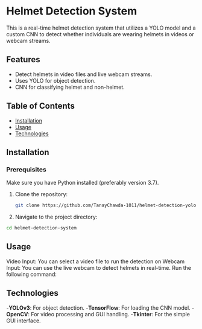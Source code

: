 # Helmet Detection System

This is a real-time helmet detection system that utilizes a YOLO model and a custom CNN to detect whether individuals are wearing helmets in videos or webcam streams.

## Features
- Detect helmets in video files and live webcam streams.
- Uses YOLO for object detection.
- CNN for classifying helmet and non-helmet.

## Table of Contents
- [Installation](#installation)
- [Usage](#usage)
- [Technologies](#technologies)
  
## Installation

### Prerequisites
Make sure you have Python installed (preferably version 3.7).

1. Clone the repository:
   ```bash
   git clone https://github.com/TanayChawda-1011/helmet-detection-yolov3.git

2. Navigate to the project directory:

  ```bash
  cd helmet-detection-system
  ```

## Usage
Video Input: You can select a video file to run the detection on
Webcam Input: You can use the live webcam to detect helmets in real-time. Run the following command:

## Technologies
-**YOLOv3**: For object detection.
-**TensorFlow**: For loading the CNN model.
-**OpenCV**: For video processing and GUI handling.
-**Tkinter**: For the simple GUI interface.
   
